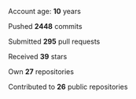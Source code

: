 Account age: **10** years

Pushed **2448** commits

Submitted **295** pull requests

Received **39** stars

Own **27** repositories

Contributed to **26** public repositories
